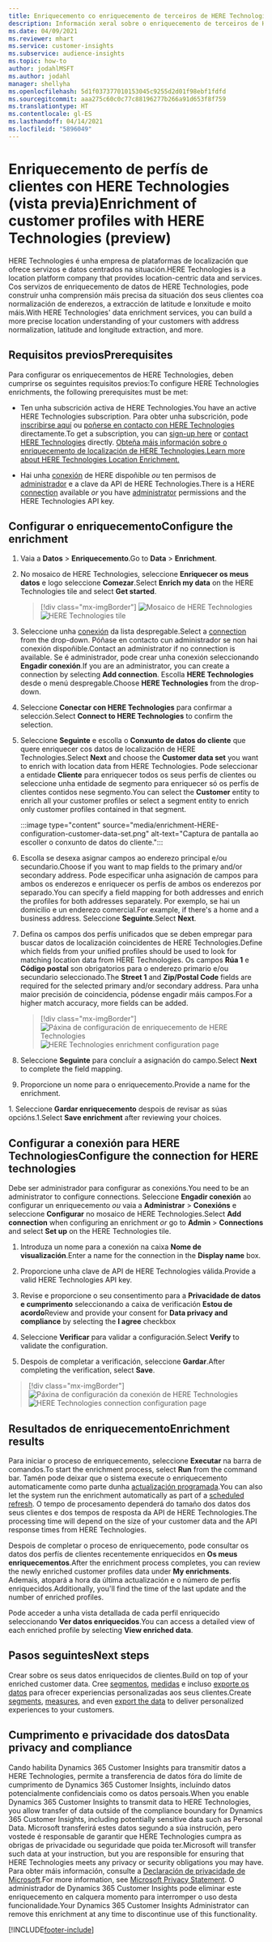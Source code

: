 ```yaml
---
title: Enriquecemento co enriquecemento de terceiros de HERE Technologies
description: Información xeral sobre o enriquecemento de terceiros de HERE Technologies.
ms.date: 04/09/2021
ms.reviewer: mhart
ms.service: customer-insights
ms.subservice: audience-insights
ms.topic: how-to
author: jodahlMSFT
ms.author: jodahl
manager: shellyha
ms.openlocfilehash: 5d1f037377010153045c9255d2d01f98ebf1fdfd
ms.sourcegitcommit: aaa275c60c0c77c88196277b266a91d653f8f759
ms.translationtype: HT
ms.contentlocale: gl-ES
ms.lasthandoff: 04/14/2021
ms.locfileid: "5896049"
---
```

# <a name="enrichment-of-customer-profiles-with-here-technologies-preview"></a><span data-ttu-id="ea24d-103">Enriquecemento de perfís de clientes con HERE Technologies (vista previa)</span><span class="sxs-lookup"><span data-stu-id="ea24d-103">Enrichment of customer profiles with HERE Technologies (preview)</span></span>

<span data-ttu-id="ea24d-104">HERE Technologies é unha empresa de plataformas de localización que ofrece servizos e datos centrados na situación.</span><span class="sxs-lookup"><span data-stu-id="ea24d-104">HERE Technologies is a location platform company that provides location-centric data and services.</span></span> <span data-ttu-id="ea24d-105">Cos servizos de enriquecemento de datos de HERE Technologies, pode construír unha comprensión máis precisa da situación dos seus clientes coa normalización de enderezos, a extracción de latitude e lonxitude e moito máis.</span><span class="sxs-lookup"><span data-stu-id="ea24d-105">With HERE Technologies' data enrichment services, you can build a more precise location understanding of your customers with address normalization, latitude and longitude extraction, and more.</span></span>

## <a name="prerequisites"></a><span data-ttu-id="ea24d-106">Requisitos previos</span><span class="sxs-lookup"><span data-stu-id="ea24d-106">Prerequisites</span></span>

<span data-ttu-id="ea24d-107">Para configurar os enriquecementos de HERE Technologies, deben cumprirse os seguintes requisitos previos:</span><span class="sxs-lookup"><span data-stu-id="ea24d-107">To configure HERE Technologies enrichments, the following prerequisites must be met:</span></span>

- <span data-ttu-id="ea24d-108">Ten unha subscrición activa de HERE Technologies.</span><span class="sxs-lookup"><span data-stu-id="ea24d-108">You have an active HERE Technologies subscription.</span></span> <span data-ttu-id="ea24d-109">Para obter unha subscrición, pode [inscribirse aquí](https://developer.here.com/sign-up?utm_medium=referral&utm_source=Microsoft-Dynamics-CI&create=Freemium-Basic) ou [poñerse en contacto con HERE Technologies](https://developer.here.com/help?utm_medium=referral&utm_source=Microsoft-Dynamics-CI#how-can-we-help-you) directamente.</span><span class="sxs-lookup"><span data-stu-id="ea24d-109">To get a subscription, you can [sign-up here](https://developer.here.com/sign-up?utm_medium=referral&utm_source=Microsoft-Dynamics-CI&create=Freemium-Basic) or [contact HERE Technologies](https://developer.here.com/help?utm_medium=referral&utm_source=Microsoft-Dynamics-CI#how-can-we-help-you) directly.</span></span> [<span data-ttu-id="ea24d-110">Obteña máis información sobre o enriquecemento de localización de HERE Technologies.</span><span class="sxs-lookup"><span data-stu-id="ea24d-110">Learn more about HERE Technologies Location Enrichment.</span></span>](https://developer.here.com/location-enrichment?cid=Dev-MicrosoftDynamics-DB-0-Dev-&utm_source=MicrosoftDynamics&utm_medium=referral&utm_campaign=Online_Dev_ReferralMicrosoft)

- <span data-ttu-id="ea24d-111">Hai unha [conexión](connections.md) de HERE dispoñible *ou* ten permisos de [administrador](permissions.md#administrator) e a clave da API de HERE Technologies.</span><span class="sxs-lookup"><span data-stu-id="ea24d-111">There is a HERE [connection](connections.md) available *or* you have [administrator](permissions.md#administrator) permissions and the HERE Technologies API key.</span></span>

## <a name="configure-the-enrichment"></a><span data-ttu-id="ea24d-112">Configurar o enriquecemento</span><span class="sxs-lookup"><span data-stu-id="ea24d-112">Configure the enrichment</span></span>

1. <span data-ttu-id="ea24d-113">Vaia a **Datos** > **Enriquecemento**.</span><span class="sxs-lookup"><span data-stu-id="ea24d-113">Go to **Data** > **Enrichment**.</span></span> 

1. <span data-ttu-id="ea24d-114">No mosaico de HERE Technologies, seleccione **Enriquecer os meus datos** e logo seleccione **Comezar**.</span><span class="sxs-lookup"><span data-stu-id="ea24d-114">Select **Enrich my data** on the HERE Technologies tile and select **Get started**.</span></span>

   > [!div class="mx-imgBorder"]
   > <span data-ttu-id="ea24d-115">![Mosaico de HERE Technologies](media/HERE-tile.png "Mosaico de HERE Technologies")</span><span class="sxs-lookup"><span data-stu-id="ea24d-115">![HERE Technologies tile](media/HERE-tile.png "HERE Technologies tile")</span></span>

1. <span data-ttu-id="ea24d-116">Seleccione unha [conexión](connections.md) da lista despregable.</span><span class="sxs-lookup"><span data-stu-id="ea24d-116">Select a [connection](connections.md) from the drop-down.</span></span> <span data-ttu-id="ea24d-117">Póñase en contacto cun administrador se non hai conexión dispoñible.</span><span class="sxs-lookup"><span data-stu-id="ea24d-117">Contact  an administrator if no connection is available.</span></span> <span data-ttu-id="ea24d-118">Se é administrador, pode crear unha conexión seleccionando **Engadir conexión**.</span><span class="sxs-lookup"><span data-stu-id="ea24d-118">If you are an administrator, you can create a connection by selecting **Add connection**.</span></span> <span data-ttu-id="ea24d-119">Escolla **HERE Technologies** desde o menú despregable.</span><span class="sxs-lookup"><span data-stu-id="ea24d-119">Choose **HERE Technologies** from the drop-down.</span></span> 

1. <span data-ttu-id="ea24d-120">Seleccione **Conectar con HERE Technologies** para confirmar a selección.</span><span class="sxs-lookup"><span data-stu-id="ea24d-120">Select **Connect to HERE Technologies** to confirm the selection.</span></span>

1.  <span data-ttu-id="ea24d-121">Seleccione **Seguinte** e escolla o **Conxunto de datos do cliente** que quere enriquecer cos datos de localización de HERE Technologies.</span><span class="sxs-lookup"><span data-stu-id="ea24d-121">Select **Next** and choose the **Customer data set** you want to enrich with location data from HERE Technologies.</span></span> <span data-ttu-id="ea24d-122">Pode seleccionar a entidade **Cliente** para enriquecer todos os seus perfís de clientes ou seleccione unha entidade de segmento para enriquecer só os perfís de clientes contidos nese segmento.</span><span class="sxs-lookup"><span data-stu-id="ea24d-122">You can select the **Customer** entity to enrich all your customer profiles or select a segment entity to enrich only customer profiles contained in that segment.</span></span>

    :::image type="content" source="media/enrichment-HERE-configuration-customer-data-set.png" alt-text="Captura de pantalla ao escoller o conxunto de datos do cliente.":::

1. <span data-ttu-id="ea24d-124">Escolla se desexa asignar campos ao enderezo principal e/ou secundario.</span><span class="sxs-lookup"><span data-stu-id="ea24d-124">Choose if you want to map fields to the primary and/or secondary address.</span></span> <span data-ttu-id="ea24d-125">Pode especificar unha asignación de campos para ambos os enderezos e enriquecer os perfís de ambos os enderezos por separado.</span><span class="sxs-lookup"><span data-stu-id="ea24d-125">You can specify a field mapping for both addresses and enrich the profiles for both addresses separately.</span></span> <span data-ttu-id="ea24d-126">Por exemplo, se hai un domicilio e un enderezo comercial.</span><span class="sxs-lookup"><span data-stu-id="ea24d-126">For example, if there's a home and a business address.</span></span> <span data-ttu-id="ea24d-127">Seleccione **Seguinte**.</span><span class="sxs-lookup"><span data-stu-id="ea24d-127">Select **Next**.</span></span>

1. <span data-ttu-id="ea24d-128">Defina os campos dos perfís unificados que se deben empregar para buscar datos de localización coincidentes de HERE Technologies.</span><span class="sxs-lookup"><span data-stu-id="ea24d-128">Define which fields from your unified profiles should be used to look for matching location data from HERE Technologies.</span></span> <span data-ttu-id="ea24d-129">Os campos **Rúa 1** e **Código postal** son obrigatorios para o enderezo primario e/ou secundario seleccionado.</span><span class="sxs-lookup"><span data-stu-id="ea24d-129">The **Street 1** and **Zip/Postal Code** fields are required for the selected primary and/or secondary address.</span></span> <span data-ttu-id="ea24d-130">Para unha maior precisión de coincidencia, pódense engadir máis campos.</span><span class="sxs-lookup"><span data-stu-id="ea24d-130">For a higher match accuracy, more fields can be added.</span></span>

   > [!div class="mx-imgBorder"]
   > <span data-ttu-id="ea24d-131">![Páxina de configuración de enriquecemento de HERE Technologies](media/enrichment-HERE-configuration.png "Páxina de configuración de enriquecemento de HERE Technologies")</span><span class="sxs-lookup"><span data-stu-id="ea24d-131">![HERE Technologies enrichment configuration page](media/enrichment-HERE-configuration.png "HERE Technologies enrichment configuration page")</span></span>

1. <span data-ttu-id="ea24d-132">Seleccione **Seguinte** para concluír a asignación do campo.</span><span class="sxs-lookup"><span data-stu-id="ea24d-132">Select **Next** to complete the field mapping.</span></span>

1. <span data-ttu-id="ea24d-133">Proporcione un nome para o enriquecemento.</span><span class="sxs-lookup"><span data-stu-id="ea24d-133">Provide a name for the enrichment.</span></span> 

<span data-ttu-id="ea24d-134">1. Seleccione **Gardar enriquecemento** despois de revisar as súas opcións.</span><span class="sxs-lookup"><span data-stu-id="ea24d-134">1.Select **Save enrichment** after reviewing your choices.</span></span>

## <a name="configure-the-connection-for-here-technologies"></a><span data-ttu-id="ea24d-135">Configurar a conexión para HERE Technologies</span><span class="sxs-lookup"><span data-stu-id="ea24d-135">Configure the connection for HERE technologies</span></span> 

<span data-ttu-id="ea24d-136">Debe ser administrador para configurar as conexións.</span><span class="sxs-lookup"><span data-stu-id="ea24d-136">You need to be an administrator to configure connections.</span></span> <span data-ttu-id="ea24d-137">Seleccione **Engadir conexión** ao configurar un enriquecemento *ou* vaia a **Administrar** > **Conexións** e seleccione **Configurar** no mosaico de HERE Technologies.</span><span class="sxs-lookup"><span data-stu-id="ea24d-137">Select **Add connection** when configuring an enrichment *or* go to **Admin** > **Connections** and select **Set up** on the HERE Technologies tile.</span></span>

1. <span data-ttu-id="ea24d-138">Introduza un nome para a conexión na caixa **Nome de visualización**.</span><span class="sxs-lookup"><span data-stu-id="ea24d-138">Enter a name for the connection in the **Display name** box.</span></span>

1. <span data-ttu-id="ea24d-139">Proporcione unha clave de API de HERE Technologies válida.</span><span class="sxs-lookup"><span data-stu-id="ea24d-139">Provide a valid HERE Technologies API key.</span></span>

1. <span data-ttu-id="ea24d-140">Revise e proporcione o seu consentimento para a **Privacidade de datos e cumprimento** seleccionando a caixa de verificación **Estou de acordo**</span><span class="sxs-lookup"><span data-stu-id="ea24d-140">Review and provide your consent for **Data privacy and compliance** by selecting the **I agree** checkbox</span></span>

1. <span data-ttu-id="ea24d-141">Seleccione **Verificar** para validar a configuración.</span><span class="sxs-lookup"><span data-stu-id="ea24d-141">Select **Verify** to validate the configuration.</span></span>

1. <span data-ttu-id="ea24d-142">Despois de completar a verificación, seleccione **Gardar**.</span><span class="sxs-lookup"><span data-stu-id="ea24d-142">After completing the verification, select **Save**.</span></span>

> [!div class="mx-imgBorder"]
   > <span data-ttu-id="ea24d-143">![Páxina de configuración da conexión de HERE Technologies](media/enrichment-HERE-connection.png "Páxina de configuración da conexión de HERE Technologies")</span><span class="sxs-lookup"><span data-stu-id="ea24d-143">![HERE Technologies connection configuration page](media/enrichment-HERE-connection.png "HERE Technologies connection configuration page")</span></span>

## <a name="enrichment-results"></a><span data-ttu-id="ea24d-144">Resultados de enriquecemento</span><span class="sxs-lookup"><span data-stu-id="ea24d-144">Enrichment results</span></span>

<span data-ttu-id="ea24d-145">Para iniciar o proceso de enriquecemento, seleccione **Executar** na barra de comandos.</span><span class="sxs-lookup"><span data-stu-id="ea24d-145">To start the enrichment process, select **Run** from the command bar.</span></span> <span data-ttu-id="ea24d-146">Tamén pode deixar que o sistema execute o enriquecemento automaticamente como parte dunha [actualización programada](system.md#schedule-tab).</span><span class="sxs-lookup"><span data-stu-id="ea24d-146">You can also let the system run the enrichment automatically as part of a [scheduled refresh](system.md#schedule-tab).</span></span> <span data-ttu-id="ea24d-147">O tempo de procesamento dependerá do tamaño dos datos dos seus clientes e dos tempos de resposta da API de HERE Technologies.</span><span class="sxs-lookup"><span data-stu-id="ea24d-147">The processing time will depend on the size of your customer data and the API response times from HERE Technologies.</span></span>

<span data-ttu-id="ea24d-148">Despois de completar o proceso de enriquecemento, pode consultar os datos dos perfís de clientes recentemente enriquecidos en **Os meus enriquecementos**.</span><span class="sxs-lookup"><span data-stu-id="ea24d-148">After the enrichment process completes, you can review the newly enriched customer profiles data under **My enrichments**.</span></span> <span data-ttu-id="ea24d-149">Ademais, atopará a hora da última actualización e o número de perfís enriquecidos.</span><span class="sxs-lookup"><span data-stu-id="ea24d-149">Additionally, you'll find the time of the last update and the number of enriched profiles.</span></span>

<span data-ttu-id="ea24d-150">Pode acceder a unha vista detallada de cada perfil enriquecido seleccionando **Ver datos enriquecidos**.</span><span class="sxs-lookup"><span data-stu-id="ea24d-150">You can access a detailed view of each enriched profile by selecting **View enriched data**.</span></span>

## <a name="next-steps"></a><span data-ttu-id="ea24d-151">Pasos seguintes</span><span class="sxs-lookup"><span data-stu-id="ea24d-151">Next steps</span></span>

<span data-ttu-id="ea24d-152">Crear sobre os seus datos enriquecidos de clientes.</span><span class="sxs-lookup"><span data-stu-id="ea24d-152">Build on top of your enriched customer data.</span></span> <span data-ttu-id="ea24d-153">Cree [segmentos](segments.md), [medidas](measures.md) e incluso [exporte os datos](export-destinations.md) para ofrecer experiencias personalizadas aos seus clientes.</span><span class="sxs-lookup"><span data-stu-id="ea24d-153">Create [segments](segments.md), [measures](measures.md), and even [export the data](export-destinations.md) to deliver personalized experiences to your customers.</span></span>

## <a name="data-privacy-and-compliance"></a><span data-ttu-id="ea24d-154">Cumprimento e privacidade dos datos</span><span class="sxs-lookup"><span data-stu-id="ea24d-154">Data privacy and compliance</span></span>

<span data-ttu-id="ea24d-155">Cando habilita Dynamics 365 Customer Insights para transmitir datos a HERE Technologies, permite a transferencia de datos fóra do límite de cumprimento de Dynamics 365 Customer Insights, incluíndo datos potencialmente confidenciais como os datos persoais.</span><span class="sxs-lookup"><span data-stu-id="ea24d-155">When you enable Dynamics 365 Customer Insights to transmit data to HERE Technologies, you allow transfer of data outside of the compliance boundary for Dynamics 365 Customer Insights, including potentially sensitive data such as Personal Data.</span></span> <span data-ttu-id="ea24d-156">Microsoft transferirá estes datos segundo a súa instrución, pero vostede é responsable de garantir que HERE Technologies cumpra as obrigas de privacidade ou seguridade que poida ter.</span><span class="sxs-lookup"><span data-stu-id="ea24d-156">Microsoft will transfer such data at your instruction, but you are responsible for ensuring that HERE Technologies meets any privacy or security obligations you may have.</span></span> <span data-ttu-id="ea24d-157">Para obter máis información, consulte a [Declaración de privacidade de Microsoft](https://go.microsoft.com/fwlink/?linkid=396732).</span><span class="sxs-lookup"><span data-stu-id="ea24d-157">For more information, see [Microsoft Privacy Statement](https://go.microsoft.com/fwlink/?linkid=396732).</span></span>
<span data-ttu-id="ea24d-158">O administrador de Dynamics 365 Customer Insights pode eliminar este enriquecemento en calquera momento para interromper o uso desta funcionalidade.</span><span class="sxs-lookup"><span data-stu-id="ea24d-158">Your Dynamics 365 Customer Insights Administrator can remove this enrichment at any time to discontinue use of this functionality.</span></span>


[!INCLUDE[footer-include](../includes/footer-banner.md)]
